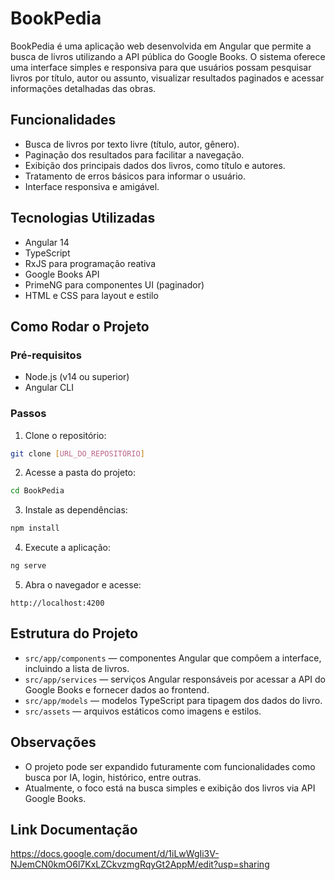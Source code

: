 # BookPedia

BookPedia é uma aplicação web desenvolvida em Angular que permite a busca de livros utilizando a API pública do Google Books. O sistema oferece uma interface simples e responsiva para que usuários possam pesquisar livros por título, autor ou assunto, visualizar resultados paginados e acessar informações detalhadas das obras.

## Funcionalidades

- Busca de livros por texto livre (título, autor, gênero).  
- Paginação dos resultados para facilitar a navegação.  
- Exibição dos principais dados dos livros, como título e autores.  
- Tratamento de erros básicos para informar o usuário.  
- Interface responsiva e amigável.

## Tecnologias Utilizadas

- Angular 14  
- TypeScript  
- RxJS para programação reativa  
- Google Books API  
- PrimeNG para componentes UI (paginador)  
- HTML e CSS para layout e estilo

## Como Rodar o Projeto

### Pré-requisitos

- Node.js (v14 ou superior)  
- Angular CLI

### Passos

1. Clone o repositório:  
```bash
git clone [URL_DO_REPOSITÓRIO]
```

2. Acesse a pasta do projeto:  
```bash
cd BookPedia
```

3. Instale as dependências:  
```bash
npm install
```

4. Execute a aplicação:  
```bash
ng serve
```

5. Abra o navegador e acesse:  
```
http://localhost:4200
```

## Estrutura do Projeto

- `src/app/components` — componentes Angular que compõem a interface, incluindo a lista de livros.  
- `src/app/services` — serviços Angular responsáveis por acessar a API do Google Books e fornecer dados ao frontend.  
- `src/app/models` — modelos TypeScript para tipagem dos dados do livro.  
- `src/assets` — arquivos estáticos como imagens e estilos.

## Observações

- O projeto pode ser expandido futuramente com funcionalidades como busca por IA, login, histórico, entre outras.  
- Atualmente, o foco está na busca simples e exibição dos livros via API Google Books.

## Link Documentação

https://docs.google.com/document/d/1iLwWgIi3V-NJemCN0kmO6l7KxLZCkvzmgRqyGt2AppM/edit?usp=sharing
